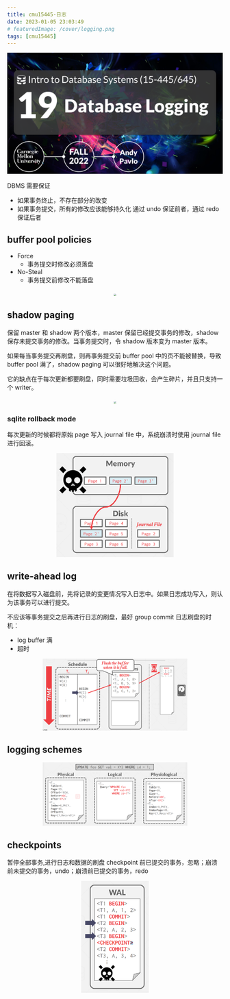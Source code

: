 ```yaml
---
title: cmu15445-日志
date: 2023-01-05 23:03:49
# featuredImage: /cover/logging.png
tags: [cmu15445]
---
```


<img src="/cover/logging.png"/>

DBMS 需要保证

- 如果事务终止，不存在部分的改变
- 如果事务提交，所有的修改应该能够持久化
  通过 undo 保证前者，通过 redo 保证后者

## buffer pool policies

- Force
  - 事务提交时修改必须落盘
- No-Steal
  - 事务提交前修改不能落盘

<div align="center"><img src="policy.png" style="zoom:33%;" /></div>

## shadow paging

保留 master 和 shadow 两个版本，master 保留已经提交事务的修改，shadow 保存未提交事务的修改。当事务提交时，令 shadow 版本变为 master 版本。

如果每当事务提交再刷盘，则再事务提交前 buffer pool 中的页不能被替换，导致 buffer pool 满了，shadow paging 可以很好地解决这个问题。

它的缺点在于每次更新都要刷盘，同时需要垃圾回收，会产生碎片，并且只支持一个 writer。

<div align="center"><img src="shadow-paging.png" style="zoom:33%;" /></div>

### sqlite rollback mode

每次更新的时候都将原始 page 写入 journal file 中，系统崩溃时使用 journal file 进行回滚。

<div align="center"><img src="/cmu15445-日志/sqlite.png" style="zoom:33%;" /></div>

## write-ahead log

在将数据写入磁盘前，先将记录的变更情况写入日志中。如果日志成功写入，则认为该事务可以进行提交。

不应该等事务提交之后再进行日志的刷盘，最好 group commit
日志刷盘的时机：

- log buffer 满
- 超时

<div align="center"><img src="/cmu15445-日志/wal.png" style="zoom:33%;" /></div>

## logging schemes

<div align="center"><img src="/cmu15445-日志/schemes.png" style="zoom:33%;" /></div>

## checkpoints

暂停全部事务,进行日志和数据的刷盘
checkpoint 前已提交的事务，忽略；崩溃前未提交的事务，undo；崩溃前已提交的事务，redo

<div align="center"><img src="/cmu15445-日志/checkpoints.png" style="zoom:33%;" /></div>

